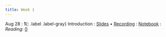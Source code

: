 ```yaml
---
title: Week 1
---
```


Aug 28
: **1**{: .label .label-gray} Introduction
: [Slides]() &#8226; [Recording]()
: [Notebook]()
: *Reading*: [0](https://data-88e.github.io/textbook/content/00-intro/index.html)
